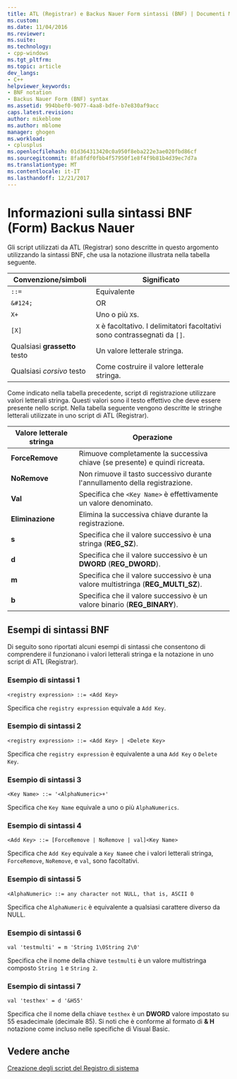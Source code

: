 ```yaml
---
title: ATL (Registrar) e Backus Nauer Form sintassi (BNF) | Documenti Microsoft
ms.custom: 
ms.date: 11/04/2016
ms.reviewer: 
ms.suite: 
ms.technology:
- cpp-windows
ms.tgt_pltfrm: 
ms.topic: article
dev_langs:
- C++
helpviewer_keywords:
- BNF notation
- Backus Nauer Form (BNF) syntax
ms.assetid: 994bbef0-9077-4aa8-bdfe-b7e830af9acc
caps.latest.revision: 
author: mikeblome
ms.author: mblome
manager: ghogen
ms.workload:
- cplusplus
ms.openlocfilehash: 01d364313420c0a950f8eba222e3ae020fbd86cf
ms.sourcegitcommit: 8fa8fdf0fbb4f57950f1e8f4f9b81b4d39ec7d7a
ms.translationtype: MT
ms.contentlocale: it-IT
ms.lasthandoff: 12/21/2017
---
```

# <a name="understanding-backus-nauer-form-bnf-syntax"></a>Informazioni sulla sintassi BNF (Form) Backus Nauer
Gli script utilizzati da ATL (Registrar) sono descritte in questo argomento utilizzando la sintassi BNF, che usa la notazione illustrata nella tabella seguente.  
  
|Convenzione/simboli|Significato|  
|------------------------|-------------|  
|`::=`|Equivalente|  
|`&#124;`|OR|  
|`X+`|Uno o più `X`s.|  
|`[X]`|`X` è facoltativo. I delimitatori facoltativi sono contrassegnati da `[]`.|  
|Qualsiasi **grassetto** testo|Un valore letterale stringa.|  
|Qualsiasi *corsivo* testo|Come costruire il valore letterale stringa.|  
  
 Come indicato nella tabella precedente, script di registrazione utilizzare valori letterali stringa. Questi valori sono il testo effettivo che deve essere presente nello script. Nella tabella seguente vengono descritte le stringhe letterali utilizzate in uno script di ATL (Registrar).  
  
|Valore letterale stringa|Operazione|  
|--------------------|------------|  
|**ForceRemove**|Rimuove completamente la successiva chiave (se presente) e quindi ricreata.|  
|**NoRemove**|Non rimuove il tasto successivo durante l'annullamento della registrazione.|  
|**Val**|Specifica che `<Key Name>` è effettivamente un valore denominato.|  
|**Eliminazione**|Elimina la successiva chiave durante la registrazione.|  
|**s**|Specifica che il valore successivo è una stringa (**REG_SZ**).|  
|**d**|Specifica che il valore successivo è un **DWORD** (**REG_DWORD**).|  
|**m**|Specifica che il valore successivo è una valore multistringa (**REG_MULTI_SZ**).|  
|**b**|Specifica che il valore successivo è un valore binario (**REG_BINARY**).|  
  
## <a name="bnf-syntax-examples"></a>Esempi di sintassi BNF  
 Di seguito sono riportati alcuni esempi di sintassi che consentono di comprendere il funzionano i valori letterali stringa e la notazione in uno script di ATL (Registrar).  
  
### <a name="syntax-example-1"></a>Esempio di sintassi 1  
  
```  
<registry expression> ::= <Add Key>  
```  
  
 Specifica che `registry expression` equivale a `Add Key`.  
  
### <a name="syntax-example-2"></a>Esempio di sintassi 2  
  
```  
<registry expression> ::= <Add Key> | <Delete Key>  
```  
  
 Specifica che `registry expression` è equivalente a una `Add Key` o `Delete Key`.  
  
### <a name="syntax-example-3"></a>Esempio di sintassi 3  
  
```  
<Key Name> ::= '<AlphaNumeric>+'  
```  
  
 Specifica che `Key Name` equivale a uno o più `AlphaNumerics`.  
  
### <a name="syntax-example-4"></a>Esempio di sintassi 4  
  
```  
<Add Key> ::= [ForceRemove | NoRemove | val]<Key Name>  
```  
  
 Specifica che `Add Key` equivale a `Key Name`e che i valori letterali stringa, `ForceRemove`, `NoRemove`, e `val`, sono facoltativi.  
  
### <a name="syntax-example-5"></a>Esempio di sintassi 5  
  
```  
<AlphaNumeric> ::= any character not NULL, that is, ASCII 0  
```  
  
 Specifica che `AlphaNumeric` è equivalente a qualsiasi carattere diverso da NULL.  
  
### <a name="syntax-example-6"></a>Esempio di sintassi 6  
  
```  
val 'testmulti' = m 'String 1\0String 2\0'  
```  
  
 Specifica che il nome della chiave `testmulti` è un valore multistringa composto `String 1` e `String 2`.  
  
### <a name="syntax-example-7"></a>Esempio di sintassi 7  
  
```  
val 'testhex' = d '&H55'  
```  
  
 Specifica che il nome della chiave `testhex` è un **DWORD** valore impostato su 55 esadecimale (decimale 85). Si noti che è conforme al formato di **& H** notazione come incluso nelle specifiche di Visual Basic.  
  
## <a name="see-also"></a>Vedere anche  
 [Creazione degli script del Registro di sistema](../atl/creating-registrar-scripts.md)

